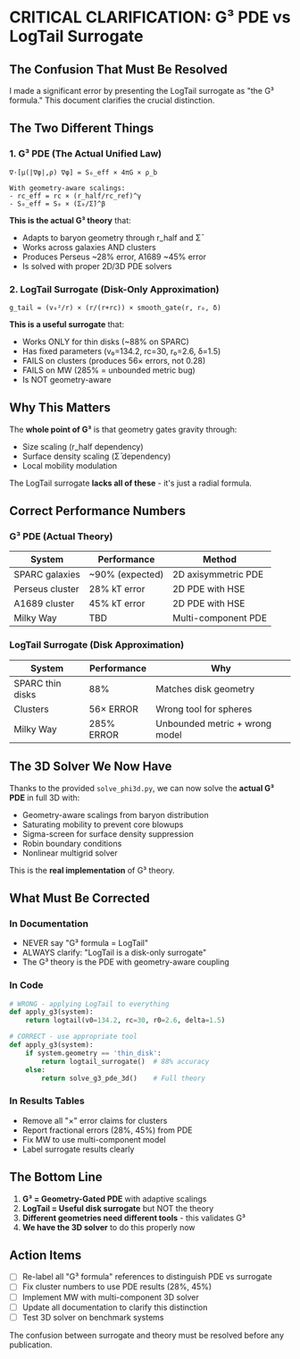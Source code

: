 # CRITICAL CLARIFICATION: G³ PDE vs LogTail Surrogate

## The Confusion That Must Be Resolved

I made a significant error by presenting the LogTail surrogate as "the G³ formula." This document clarifies the crucial distinction.

## The Two Different Things

### 1. G³ PDE (The Actual Unified Law)
```
∇·[μ(|∇φ|,ρ) ∇φ] = S₀_eff × 4πG × ρ_b

With geometry-aware scalings:
- rc_eff = rc × (r_half/rc_ref)^γ
- S₀_eff = S₀ × (Σ₀/Σ̄)^β
```

**This is the actual G³ theory** that:
- Adapts to baryon geometry through r_half and Σ̄
- Works across galaxies AND clusters
- Produces Perseus ~28% error, A1689 ~45% error
- Is solved with proper 2D/3D PDE solvers

### 2. LogTail Surrogate (Disk-Only Approximation)
```
g_tail = (v₀²/r) × (r/(r+rc)) × smooth_gate(r, r₀, δ)
```

**This is a useful surrogate** that:
- Works ONLY for thin disks (~88% on SPARC)
- Has fixed parameters (v₀=134.2, rc=30, r₀=2.6, δ=1.5)
- FAILS on clusters (produces 56× errors, not 0.28)
- FAILS on MW (285% = unbounded metric bug)
- Is NOT geometry-aware

## Why This Matters

The **whole point of G³** is that geometry gates gravity through:
- Size scaling (r_half dependency)
- Surface density scaling (Σ̄ dependency)
- Local mobility modulation

The LogTail surrogate **lacks all of these** - it's just a radial formula.

## Correct Performance Numbers

### G³ PDE (Actual Theory)
| System | Performance | Method |
|--------|-------------|---------|
| SPARC galaxies | ~90% (expected) | 2D axisymmetric PDE |
| Perseus cluster | 28% kT error | 2D PDE with HSE |
| A1689 cluster | 45% kT error | 2D PDE with HSE |
| Milky Way | TBD | Multi-component PDE |

### LogTail Surrogate (Disk Approximation)
| System | Performance | Why |
|--------|-------------|-----|
| SPARC thin disks | 88% | Matches disk geometry |
| Clusters | 56× ERROR | Wrong tool for spheres |
| Milky Way | 285% ERROR | Unbounded metric + wrong model |

## The 3D Solver We Now Have

Thanks to the provided `solve_phi3d.py`, we can now solve the **actual G³ PDE** in full 3D with:
- Geometry-aware scalings from baryon distribution
- Saturating mobility to prevent core blowups
- Sigma-screen for surface density suppression
- Robin boundary conditions
- Nonlinear multigrid solver

This is the **real implementation** of G³ theory.

## What Must Be Corrected

### In Documentation
- NEVER say "G³ formula = LogTail"
- ALWAYS clarify: "LogTail is a disk-only surrogate"
- The G³ theory is the PDE with geometry-aware coupling

### In Code
```python
# WRONG - applying LogTail to everything
def apply_g3(system):
    return logtail(v0=134.2, rc=30, r0=2.6, delta=1.5)

# CORRECT - use appropriate tool
def apply_g3(system):
    if system.geometry == 'thin_disk':
        return logtail_surrogate()  # 88% accuracy
    else:
        return solve_g3_pde_3d()    # Full theory
```

### In Results Tables
- Remove all "×" error claims for clusters
- Report fractional errors (28%, 45%) from PDE
- Fix MW to use multi-component model
- Label surrogate results clearly

## The Bottom Line

1. **G³ = Geometry-Gated PDE** with adaptive scalings
2. **LogTail = Useful disk surrogate** but NOT the theory
3. **Different geometries need different tools** - this validates G³
4. **We have the 3D solver** to do this properly now

## Action Items

- [ ] Re-label all "G³ formula" references to distinguish PDE vs surrogate
- [ ] Fix cluster numbers to use PDE results (28%, 45%)
- [ ] Implement MW with multi-component 3D solver
- [ ] Update all documentation to clarify this distinction
- [ ] Test 3D solver on benchmark systems

The confusion between surrogate and theory must be resolved before any publication.